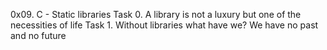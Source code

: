 
0x09. C - Static libraries
Task 0. A library is not a luxury but one of the necessities of life
Task 1. Without libraries what have we? We have no past and no future

